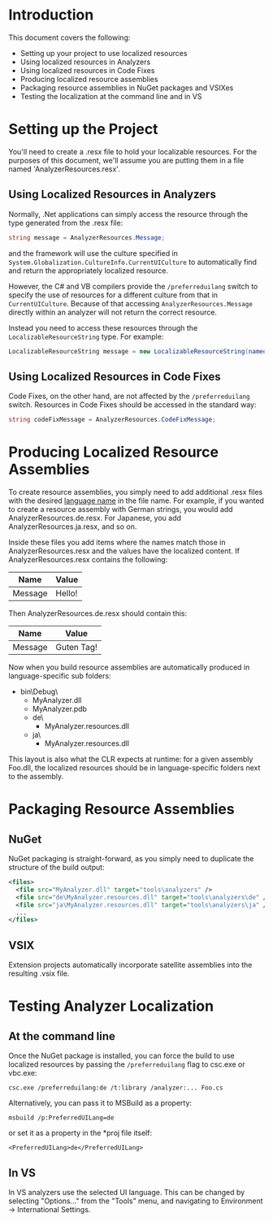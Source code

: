Introduction
============

This document covers the following:
* Setting up your project to use localized resources
 * Using localized resources in Analyzers
 * Using localized resources in Code Fixes
* Producing localized resource assemblies
* Packaging resource assemblies in NuGet packages and VSIXes
* Testing the localization at the command line and in VS

Setting up the Project
=======================

You'll need to create a .resx file to hold your localizable resources. For the purposes of this document, we'll assume you are putting them in a file named 'AnalyzerResources.resx'.

Using Localized Resources in Analyzers
--------------------------------------

Normally, .Net applications can simply access the resource through the type generated from the .resx file:
``` C#
string message = AnalyzerResources.Message;
```
and the framework will use the culture specified in `System.Globalization.CultureInfo.CurrentUICulture` to automatically find and return the appropriately localized resource.

However, the C# and VB compilers provide the `/preferreduilang` switch to specify the use of resources for a different culture from that in `CurrentUICulture`. Because of that accessing `AnalyzerResources.Message` directly within an analyzer will not return the correct resource. 

Instead you need to access these resources through the `LocalizableResourceString` type. For example:
``` C#
LocalizableResourceString message = new LocalizableResourceString(nameof(AnalyzerResources.Message), AnalyzerResources.ResourceManager, typeof(AnalyzerResources));
```

Using Localized Resources in Code Fixes
---------------------------------------

Code Fixes, on the other hand, are not affected by the `/preferreduilang` switch. Resources in Code Fixes should be accessed in the standard way:
``` C#
string codeFixMessage = AnalyzerResources.CodeFixMessage;
```

Producing Localized Resource Assemblies
=======================================

To create resource assemblies, you simply need to add additional .resx files with the desired [language name](https://msdn.microsoft.com/en-us/library/windows/desktop/dd318696(v=vs.85).aspx) in the file name. For example, if you wanted to create a resource assembly with German strings, you would add AnalyzerResources.de.resx. For Japanese, you add AnalyzerResources.ja.resx, and so on.

Inside these files you add items where the names match those in AnalyzerResources.resx and the values have the localized content. If AnalyzerResources.resx contains the following:

Name    | Value
--------|-------
Message | Hello!

Then AnalyzerResources.de.resx should contain this:

Name    | Value
--------|-----------
Message | Guten Tag!

Now when you build resource assemblies are automatically produced in language-specific sub folders:

- bin\Debug\
  - MyAnalyzer.dll
  - MyAnalyzer.pdb
  - de\
    - MyAnalyzer.resources.dll
  - ja\
    - MyAnalyzer.resources.dll

This layout is also what the CLR expects at runtime: for a given assembly Foo.dll, the localized resources should be in language-specific folders next to the assembly.

Packaging Resource Assemblies
=============================

NuGet
-----
NuGet packaging is straight-forward, as you simply need to duplicate the structure of the build output:
``` XML
<files>
  <file src="MyAnalyzer.dll" target="tools\analyzers" />
  <file src="de\MyAnalyzer.resources.dll" target="tools\analyzers\de" />
  <file src="ja\MyAnalyzer.resources.dll" target="tools\analyzers\ja" />
  ...
</files>
```

VSIX
----

Extension projects automatically incorporate satellite assemblies into the resulting .vsix file.

Testing Analyzer Localization
=============================

At the command line
-------------------
Once the NuGet package is installed, you can force the build to use localized resources by passing the `/preferreduilang` flag to csc.exe or vbc.exe:

    csc.exe /preferreduilang:de /t:library /analyzer:... Foo.cs
    
Alternatively, you can pass it to MSBuild as a property:

    msbuild /p:PreferredUILang=de
    
or set it as a property in the *proj file itself:

    <PreferredUILang>de</PreferredUILang>

In VS
-----

In VS analyzers use the selected UI language. This can be changed by selecting "Options..." from the "Tools" menu, and navigating to Environment -> International Settings.
